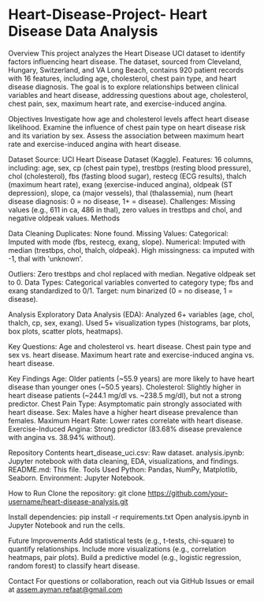 # Heart-Disease-Project- Heart Disease Data Analysis

Overview
This project analyzes the Heart Disease UCI dataset to identify factors influencing heart disease. The dataset, sourced from Cleveland, Hungary, Switzerland, and VA Long Beach, contains 920 patient records with 16 features, including age, cholesterol, chest pain type, and heart disease diagnosis. The goal is to explore relationships between clinical variables and heart disease, addressing questions about age, cholesterol, chest pain, sex, maximum heart rate, and exercise-induced angina.

Objectives
Investigate how age and cholesterol levels affect heart disease likelihood.
Examine the influence of chest pain type on heart disease risk and its variation by sex.
Assess the association between maximum heart rate and exercise-induced angina with heart disease.

Dataset
Source: UCI Heart Disease Dataset (Kaggle).
Features: 16 columns, including:
age, sex, cp (chest pain type), trestbps (resting blood pressure), chol (cholesterol), fbs (fasting blood sugar), restecg (ECG results), thalch (maximum heart rate), exang (exercise-induced angina), oldpeak (ST depression), slope, ca (major vessels), thal (thalassemia), num (heart disease diagnosis: 0 = no disease, 1+ = disease).
Challenges: Missing values (e.g., 611 in ca, 486 in thal), zero values in trestbps and chol, and negative oldpeak values.
Methods

Data Cleaning
Duplicates: None found.
Missing Values:
Categorical: Imputed with mode (fbs, restecg, exang, slope).
Numerical: Imputed with median (trestbps, chol, thalch, oldpeak).
High missingness: ca imputed with -1, thal with 'unknown'.

Outliers:
Zero trestbps and chol replaced with median.
Negative oldpeak set to 0.
Data Types: Categorical variables converted to category type; fbs and exang standardized to 0/1.
Target: num binarized (0 = no disease, 1 = disease).


Analysis
Exploratory Data Analysis (EDA):
Analyzed 6+ variables (age, chol, thalch, cp, sex, exang).
Used 5+ visualization types (histograms, bar plots, box plots, scatter plots, heatmaps).

Key Questions:
Age and cholesterol vs. heart disease.
Chest pain type and sex vs. heart disease.
Maximum heart rate and exercise-induced angina vs. heart disease.

Key Findings
Age: Older patients (~55.9 years) are more likely to have heart disease than younger ones (~50.5 years).
Cholesterol: Slightly higher in heart disease patients (~244.1 mg/dl vs. ~238.5 mg/dl), but not a strong predictor.
Chest Pain Type: Asymptomatic pain strongly associated with heart disease.
Sex: Males have a higher heart disease prevalence than females.
Maximum Heart Rate: Lower rates correlate with heart disease.
Exercise-Induced Angina: Strong predictor (83.68% disease prevalence with angina vs. 38.94% without).

Repository Contents
heart_disease_uci.csv: Raw dataset.
analysis.ipynb: Jupyter notebook with data cleaning, EDA, visualizations, and findings.
README.md: This file.
Tools Used
Python: Pandas, NumPy, Matplotlib, Seaborn.
Environment: Jupyter Notebook.

How to Run
Clone the repository:
git clone https://github.com/your-username/heart-disease-analysis.git

Install dependencies:
pip install -r requirements.txt
Open analysis.ipynb in Jupyter Notebook and run the cells.

Future Improvements
Add statistical tests (e.g., t-tests, chi-square) to quantify relationships.
Include more visualizations (e.g., correlation heatmaps, pair plots).
Build a predictive model (e.g., logistic regression, random forest) to classify heart disease.

Contact
For questions or collaboration, reach out via GitHub Issues or email at assem.ayman.refaat@gmail.com


